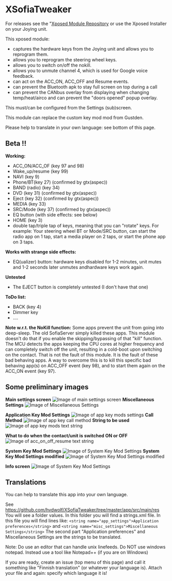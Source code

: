 # XSofiaTweaker

For releases see the "[Xposed Module Repository](http://repo.xposed.info/module/org.hvdw.xsofiatweaker) or use the Xposed Installer on your Joying unit.

This xposed module:
* captures the hardware keys from the Joying unit and allows you to reprogram them.
* allows you to reprogram the steering wheel keys.
* allows you to switch on/off the nokill.
* allows you to unmute channel 4, which is used for Google voice feedback.
* can act on the ACC_ON, ACC_OFF and Resume events.
* can prevent the Bluetooth apk to stay full screen on top during a call
* can prevent the CANbus overlay from displaying when changing temp/heat/airco and can prevent the "doors opened" popup overlay.

This must/can be configured from the Settings (sub)screen.

This module can replace the custom key mod mod from Gustden.

Please help to translate in your own language: see bottom of this page.

## Beta !!

**Working:** 
* ACC_ON/ACC_OF (key 97 and 98)
* Wake_up/resume (key 99)
* NAVI (key 9)
* Phone/BT(key 27) (confirmed by gtx(aspec))
* BAND (radio) (key 34)
* DVD (key 31) (confirmed by gtx(aspec))
* Eject (key 32) (confirmed by gtx(aspec))
* MEDIA (key 33)
* SRC/Mode (key 37) (confirmed by gtx(aspec))
* EQ button (with side effects: see below)
* HOME (key 3)
* double tap/triple tap of keys, meaning that you can "rotate" keys. For example: Your steering wheel BT or Mode/SRC button, can start the radio app on 1 tap, start a media player on 2 taps, or start the phone app on 3 taps.


**Works with strange side effects:**
* EQ(ualizer) button: hardware keys disabled for 1-2 minutes, unit mutes and 1-2 seconds later unmutes andhardware keys work again.

**Untested**
* The EJECT button is completely untested (I don't have that one)

**ToDo list:**

* BACK (key 4)
* Dimmer key
* ....

**Note w.r.t. the NoKill function:**
Some apps prevent the unit from going into deep-sleep. The old SofiaServer simply killed these apps. This module doesn't do that if you enable the skipping/bypassing of that "kill" function. The MCU detects the apps keeping the CPU cores at higher frequency and can completely switch off the unit, resulting in a cold-boot upon switching on the contact. That is not the fault of this module. It is the fault of these bad behaving apps. A way to overcome this is to kill this specific bad behaving app(s) on ACC_OFF event (key 98), and to start them again on the ACC_ON event (key 97).

## Some preliminary images
**Main settings screen**
![Image of main settings screen](https://github.com/hvdwolf/XSofiaTweaker/blob/master/images/01-Settings-Main.png)
**Miscellaneous Settings**
![Image of Miscellaneous Settings](https://github.com/hvdwolf/XSofiaTweaker/blob/master/images/02-Settings-Miscellaneous.png)

**Application Key Mod Settings**
![Image of app key mods settings](https://github.com/hvdwolf/XSofiaTweaker/blob/master/images/03-00-Settings-AppKeyMods.png)
**Call Method**
![Image of app key call method](https://github.com/hvdwolf/XSofiaTweaker/blob/master/images/03-01-Settings-AppKeyMods.png)
**String to be used**
![Image of app key mods text string](https://github.com/hvdwolf/XSofiaTweaker/blob/master/images/03-02-Settings-AppKeyMods.png)

**What to do when the contact/unit is switched ON or OFF**
![Image of acc_on_off_resume text string](https://github.com/hvdwolf/XSofiaTweaker/blob/master/images/04-Settings-AccOnOff.png)

**System Key Mod Settings**
![Image of System Key Mod Settings](https://github.com/hvdwolf/XSofiaTweaker/blob/master/images/05-00-systemkeys.png)
**System Key Mod Settings modified**
![Image of System Key Mod Settings modified](https://github.com/hvdwolf/XSofiaTweaker/blob/master/images/05-01-systemkeys.png)

**Info screen**
![Image of System Key Mod Settings](https://github.com/hvdwolf/XSofiaTweaker/blob/master/images/06-00-info.png)

## Translations
You can help to translate this app into your own language.

See https://github.com/hvdwolf/XSofiaTweaker/tree/master/app/src/main/res You will see a folder values. In this folder you will find a strings.xml file. In this file you will find lines like: 
`<string name="app_settings">Application preferences</string>`
and 
`<string name="misc_settings">Miscellaneous Settings</string>`
The second part "Application preferences" and Miscellaneous Settings are the strings to be translated.

Note: Do use an editor that can handle unix linefeeds. Do NOT use windows notepad. Instead use a tool like Notepad++ (if you are on Windows)

If you are ready, create an issue (top menu of this page) and call it something like "Finnish translation" (or whatever your language is). Attach your file and again: specify which language it is!
